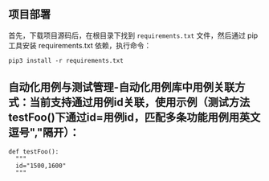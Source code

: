 ## 项目部署

首先，下载项目源码后，在根目录下找到 ```requirements.txt``` 文件，然后通过 pip 工具安装 requirements.txt 依赖，执行命令：

```
pip3 install -r requirements.txt
```

## 自动化用例与测试管理-自动化用例库中用例关联方式：当前支持通过用例id关联，使用示例（测试方法testFoo()下通过id=用例id，匹配多条功能用例用英文逗号","隔开）：

```
def testFoo():
  """
  id="1500,1600"
  """
```
